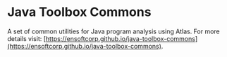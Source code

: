# Java Toolbox Commons
A set of common utilities for Java program analysis using Atlas. For more details visit: [https://ensoftcorp.github.io/java-toolbox-commons](https://ensoftcorp.github.io/java-toolbox-commons).